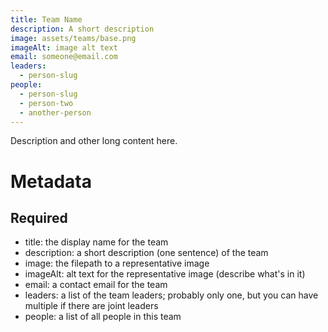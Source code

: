 ```yaml
---
title: Team Name
description: A short description
image: assets/teams/base.png
imageAlt: image alt text
email: someone@email.com
leaders:
  - person-slug
people:
  - person-slug
  - person-two
  - another-person
---
```


Description and other long content here.


# Metadata

## Required
- title: the display name for the team
- description: a short description (one sentence) of the team
- image: the filepath to a representative image
- imageAlt: alt text for the representative image (describe what's in it)
- email: a contact email for the team
- leaders: a list of the team leaders; probably only one, but you can have multiple if there are joint leaders
- people: a list of all people in this team

